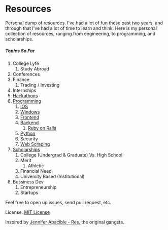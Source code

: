 Resources
=========

Personal dump of resources. I've had a lot of fun these past two years, and through that I've had a lot of time to learn and think. Here is my personal collection of resources, ranging from engineering, to programming, and scholarships.

##### Topics So Far
1. College Lyfe
    1. Study Abroad
2. Conferences 
3. Finance
    1. Trading / Investing
4. Internships
5. [Hackathons](https://github.com/mrcoven94/resources/tree/gh-pages/Hackathons)
6. [Programming](https://github.com/mrcoven94/resources/tree/gh-pages/Programming)
    1. [IOS](https://github.com/mrcoven94/resources/blob/gh-pages/Programming/MobileDev/IOS.md)
    2. [Windows](https://github.com/mrcoven94/resources/blob/gh-pages/Programming/MobileDev/Windows.md)
    2. [Frontend](https://github.com/mrcoven94/resources/blob/gh-pages/frontend.md)
    3. [Backend](https://github.com/mrcoven94/resources/blob/gh-pages/backend.md)
        1. [Ruby on Rails](https://github.com/mrcoven94/resources/blob/gh-pages/Programming/WebDev/RubyOnRails.md)
    4. [Python](https://github.com/mrcoven94/resources/blob/gh-pages/Programming/python.md)
    5. Security
    6. [Web Scraping](https://github.com/mrcoven94/resources/blob/gh-pages/Programming/Misc/web-scraping.md)
7. [Scholarships](https://github.com/mrcoven94/resources/tree/gh-pages/Scholarships)
    1. College (Undergrad & Graduate) Vs. High School
    2. Merit
        1. Athletic
    3. Financial Need
    4. University Based (Institutional)
8. Bussiness Dev 
    1. Entrepreneurship
    2. Startups
    
    

Feel free to open up issues, send pull request, etc.

License: [MIT License](https://github.com/mrcoven94/resources/blob/gh-pages/LICENSE.md)

Inspired by [Jennifer Apacible - Res](https://github.com/japacible/res), the original gangsta. 

